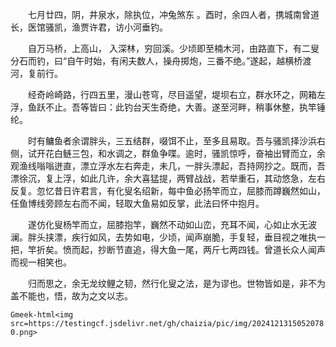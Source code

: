 &emsp;&emsp;七月廿四，阴，井泉水，除执位，冲兔煞东 。酉时，余四人者，携城南曾道长，医馆骚凯，渔贾许君，访小河垂钓。

&emsp;&emsp;自万马桥，上高山， 入深林，穷回溪。少顷即至楠木河，由路直下，有二叟分石而钓，曰“自午时始，有闲夫数人，操舟掷炮，三番不绝。”遂起，越横桥渡河，复前行。

&emsp;&emsp;经奇岭崎路，行四五里，漫山苍穹，尽目遥望，堤坝右立，群水环之，网箱左浮，鱼跃不止。吾等皆曰：此钓台天生奇绝，大善。遂至河畔，稍事休整，执竿锤纶。

&emsp;&emsp;时有鳙鱼者余谓胖头，三五结群，啜饵不止，至多且易取。吾与骚凯择沙浜右侧，试开花白鲢三包，和水调之，群鱼争喋。逾时，骚凯惊呼，奋袖出臂而立，余观渔线嗡嗡迸直，漂立浮水左右奔走，未几，一胖头漂起，吾持网抄之。既而，吾漂徐沉，复上浮，如此几许，余大喜猛提，两臂战战，若举重石，其动悠急，左右反复。忽忆昔日许君言，有化叟名绍新，每中鱼必扬竿而立，屈膝而蹲巍然如山，任鱼博线旁顾左右而不闻，轻取大鱼易如反掌，此法曰怀中抱月。

&emsp;&emsp;遂仿化叟杨竿而立，屈膝抱竿，巍然不动如山峦，充耳不闻，心如止水无波澜。胖头挟漂，疾行如风，去势如电，少顷，闻声崩脆，手复轻，垂目视之唯执一把，竿折矣。愤而起，抄断节直追，得大鱼一尾，两斤七两四钱。曾道长众人闻声而视一相笑也。

&emsp;&emsp;归而思之，余无龙纹鲤之韧，然行化叟之法，是为谬也。世物皆如是，非不为盖不能也，悟，故为之文以志。

`Gmeek-html<img src=https://testingcf.jsdelivr.net/gh/chaizia/pic/img/20241213150520780.png>`

<!-- ##{"timestamp":1441592736}## -->